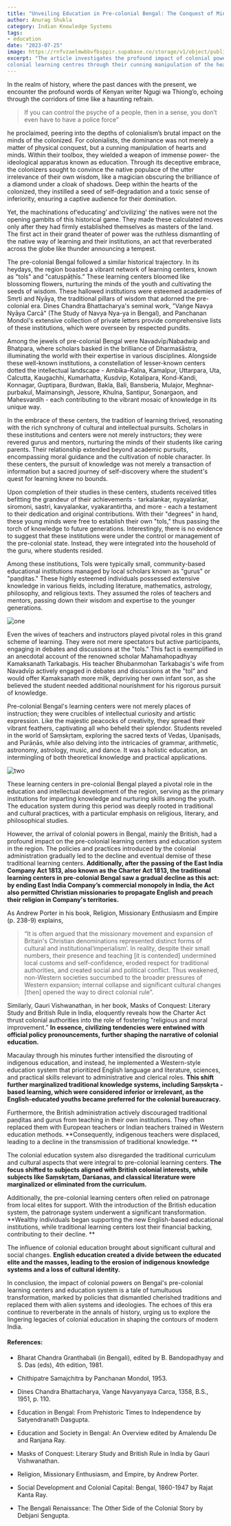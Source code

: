 ```yaml
---
title: "Unveiling Education in Pre-colonial Bengal: The Conquest of Minds and the Demise of Traditional Learning Centers"
author: Anurag Shukla
category: Indian Knowledge Systems
tags: 
- education
date: "2023-07-25"
image: https://rnfvzaelmwbbvfbsppir.supabase.co/storage/v1/object/public/brhatwebsite/05dhiti/bengaleducation/bengaleducation.webp
excerpt: "The article investigates the profound impact of colonial powers on Bengal’s pre-
colonial learning centres through their cunning manipulation of the hearts and minds of people, leading to the decline of traditional wisdom and the emergence of English-dominated colonial education."
---
```


In the realm of history, where the past dances with the present, we encounter the profound words of Kenyan writer Ngugi wa Thiong’o, echoing through the corridors of time like a haunting refrain. 

> If you can control the psyche of a people, then in a sense, you don’t even have to have a police force” 

he proclaimed, peering into the depths of colonialism’s brutal impact on the minds of the colonized. For colonialists, the dominance was not merely a matter of physical conquest, but a cunning manipulation of hearts and minds. Within their toolbox, they wielded a weapon of immense power- the ideological apparatus known as education. Through its deceptive embrace, the colonizers sought to convince the native populace of the utter irrelevance of their own wisdom, like a magician obscuring the brilliance of a diamond under a cloak of shadows. Deep within the hearts of the colonized, they instilled a seed of self-degradation and a toxic sense of inferiority, ensuring a captive audience for their domination.

Yet, the machinations of‘educating’ and‘civilizing' the natives were not the opening gambits of this historical game. They made these calculated moves only after they had firmly established themselves as masters of the land. The first act in their grand theater of power was the ruthless dismantling of the native way of learning and their institutions, an act that reverberated across the globe like thunder announcing a tempest.

The pre-colonial Bengal followed a similar historical trajectory. In its heydays, the region boasted a vibrant network of learning centers, known as "tols" and "catuṣpāṭhīs.” These learning centers bloomed like blossoming flowers, nurturing the minds of the youth and cultivating the seeds of wisdom. These hallowed institutions were esteemed academies of Smṛti and Nyāya, the traditional pillars of wisdom that adorned the pre-colonial era. Dines Chandra Bhattacharya's seminal work, "Vaṅge Navya Nyāya Carcā" (The Study of Navya Nya-ya in Bengal), and Panchanan Mondol's extensive collection of private letters provide comprehensive lists of these institutions, which were overseen by respected pundits.

Among the jewels of pre-colonial Bengal were Navadvīp/Nabadwip and Bhatpara, where scholars basked in the brilliance of Dharmaśāstra, illuminating the world with their expertise in various disciplines. Alongside these well-known institutions, a constellation of lesser-known centers dotted the intellectual landscape - Ambika-Kalna, Kamalpur, Uttarpara, Uta, Calcutta, Kaugachhi, Kumarhatta, Kusdvip, Kotalipara, Kond-Kandi, Konnagar, Guptipara, Burdwan, Bakla, Bali, Bansberia, Mulajor, Meghnar-purbakul, Maimansingh, Jessore, Khulna, Santipur, Sonargaon, and Mahesvardih - each contributing to the vibrant mosaic of knowledge in its unique way.

In the embrace of these centers, the tradition of learning thrived, resonating with the rich synchrony of cultural and intellectual pursuits. Scholars in these institutions and centers were not merely instructors; they were revered gurus and mentors, nurturing the minds of their students like caring parents. Their relationship extended beyond academic pursuits, encompassing moral guidance and the cultivation of noble character. In these centers, the pursuit of knowledge was not merely a transaction of information but a sacred journey of self-discovery where the student's quest for learning knew no bounds.

Upon completion of their studies in these centers, students received titles befitting the grandeur of their achievements - tarkalankar, nyayalankar, siromoni, sastri, kavyalankar, vyakarantirtha, and more - each a testament to their dedication and original contributions. With their "degrees" in hand, these young minds were free to establish their own "tols," thus passing the torch of knowledge to future generations. Interestingly, there is no evidence to suggest that these institutions were under the control or management of the pre-colonial state. Instead, they were integrated into the household of the guru, where students resided.

Among these institutions, Tols were typically small, community-based educational institutions managed by local scholars known as "gurus" or "paṇḍitas." These highly esteemed individuals possessed extensive knowledge in various fields, including literature, mathematics, astrology, philosophy, and religious texts. They assumed the roles of teachers and mentors, passing down their wisdom and expertise to the younger generations.

<img class="imageclass2" src="https://rnfvzaelmwbbvfbsppir.supabase.co/storage/v1/object/public/brhatwebsite/05dhiti/bengaleducation/bengaleducation1.webp" alt="one"/>

Even the wives of teachers and instructors played pivotal roles in this grand scheme of learning. They were not mere spectators but active participants, engaging in debates and discussions at the "tols." This fact is exemplified in an anecdotal account of the renowned scholar Mahamahopadhyay Kamaksanath Tarkabagis. His teacher Bhubanmohan Tarkabagis's wife from Navadvīp actively engaged in debates and discussions at the "tol" and would offer Kamaksanath more milk, depriving her own infant son, as she believed the student needed additional nourishment for his rigorous pursuit of knowledge.

Pre-colonial Bengal's learning centers were not merely places of instruction; they were crucibles of intellectual curiosity and artistic expression. Like the majestic peacocks of creativity, they spread their vibrant feathers, captivating all who beheld their splendor. Students reveled in the world of Saṃskṛtam, exploring the sacred texts of Vedas, Upaniṣads, and Purāṇās, while also delving into the intricacies of grammar, arithmetic, astronomy, astrology, music, and dance. It was a holistic education, an intermingling of both theoretical knowledge and practical applications.

<img class="imageclass2" src="https://rnfvzaelmwbbvfbsppir.supabase.co/storage/v1/object/public/brhatwebsite/05dhiti/bengaleducation/bengaleducation2.webp" alt="two"/>

These learning centers in pre-colonial Bengal played a pivotal role in the education and intellectual development of the region, serving as the primary institutions for imparting knowledge and nurturing skills among the youth. The education system during this period was deeply rooted in traditional and cultural practices, with a particular emphasis on religious, literary, and philosophical studies.

However, the arrival of colonial powers in Bengal, mainly the British, had a profound impact on the pre-colonial learning centers and education system in the region. The policies and practices introduced by the colonial administration gradually led to the decline and eventual demise of these traditional learning centers. **Additionally, after the passing of the East India Company Act 1813, also known as the Charter Act 1813, the traditional learning centers in pre-colonial Bengal saw a gradual decline as this act: by ending East India Company’s commercial monopoly in India, the Act also permitted Christian missionaries to propagate English and preach their religion in Company's territories.**

As Andrew Porter in his book, Religion, Missionary Enthusiasm and Empire (p. 238-9) explains,

> “It is often argued that the missionary movement and expansion of Britain's Christian denominations represented distinct forms of cultural and institutional‘imperialism’. In reality, despite their small numbers, their presence and teaching [it is contended] undermined local customs and self-confidence, eroded respect for traditional authorities, and created social and political conflict. Thus weakened, non-Western societies succumbed to the broader pressures of Western expansion; internal collapse and significant cultural changes [then] opened the way to direct colonial rule”. 

Similarly, Gauri Vishwanathan, in her book, Masks of Conquest: Literary Study and British Rule in India, eloquently reveals how the Charter Act thrust colonial authorities into the role of fostering "religious and moral improvement.” **In essence, civilizing tendencies were entwined with official policy pronouncements, further shaping the narrative of colonial education.**

Macaulay through his minutes further intensified the disrouting of indigenous education, and instead, he implemented a Western-style education system that prioritized English language and literature, sciences, and practical skills relevant to administrative and clerical roles. **This shift further marginalized traditional knowledge systems, including Saṃskṛta - based learning, which were considered inferior or irrelevant, as the English-educated youths became preferred for the colonial bureaucracy.**

Furthermore, the British administration actively discouraged traditional paṇḍitas and gurus from teaching in their own institutions. They often replaced them with European teachers or Indian teachers trained in Western education methods. **Consequently, indigenous teachers were displaced, leading to a decline in the transmission of traditional knowledge. **

The colonial education system also disregarded the traditional curriculum and cultural aspects that were integral to pre-colonial learning centers. **The focus shifted to subjects aligned with British colonial interests, while subjects like Saṃskṛtam, Darśanas, and classical literature were marginalized or eliminated from the curriculum.**

Additionally, the pre-colonial learning centers often relied on patronage from local elites for support. With the introduction of the British education system, the patronage system underwent a significant transformation. **Wealthy individuals began supporting the new English-based educational institutions, while traditional learning centers lost their financial backing, contributing to their decline. **

The influence of colonial education brought about significant cultural and social changes. **English education created a divide between the educated elite and the masses, leading to the erosion of indigenous knowledge systems and a loss of cultural identity.**

In conclusion, the impact of colonial powers on Bengal's pre-colonial learning centers and education system is a tale of tumultuous transformation, marked by policies that dismantled cherished traditions and replaced them with alien systems and ideologies. The echoes of this era continue to reverberate in the annals of history, urging us to explore the lingering legacies of colonial education in shaping the contours of modern India.

#### References:

* Bharat Chandra Granthabali (in Bengali), edited by B. Bandopadhyay and S. Das (eds), 4th edition, 1981.

* Chithipatre Samajchitra by Panchanan Mondol, 1953.

* Dines Chandra Bhattacharya, Vange Navyanyaya Carca, 1358, B.S., 1951, p. 110.

* Education in Bengal: From Prehistoric Times to Independence by Satyendranath Dasgupta.

* Education and Society in Bengal: An Overview edited by Amalendu De and Ranjana Ray.

* Masks of Conquest: Literary Study and British Rule in India by Gauri Vishwanathan.

* Religion, Missionary Enthusiasm, and Empire, by Andrew Porter.

* Social Development and Colonial Capital: Bengal, 1860-1947 by Rajat Kanta Ray.

* The Bengali Renaissance: The Other Side of the Colonial Story by Debjani Sengupta.

<style lang="sass">

.imageclass
	object-fit: contain
	height: 400px

</style>
